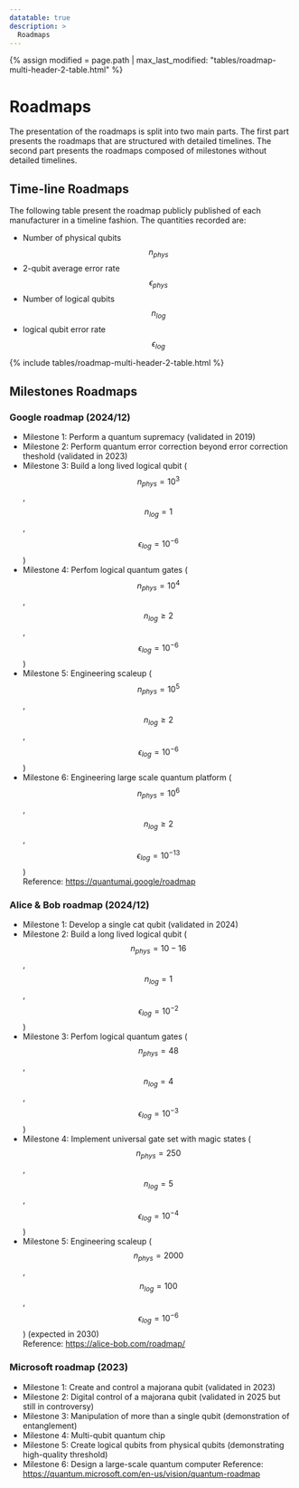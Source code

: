 ```yaml
---
datatable: true
description: >
  Roadmaps
---
```

{% assign modified = page.path | max_last_modified: "tables/roadmap-multi-header-2-table.html" %}

# Roadmaps

The presentation of the roadmaps is split into two main parts. The first part presents the roadmaps that are structured with detailed timelines. The second part presents the roadmaps composed of milestones without detailed timelines.

## Time-line Roadmaps

The following table present the roadmap publicly published of each manufacturer in a timeline fashion. The quantities recorded are:
- Number of physical qubits $$n_{phys}$$  
- 2-qubit average error rate $$\epsilon_{phys}$$  
- Number of logical qubits $$n_{log}$$  
- logical qubit error rate $$\epsilon_{log}$$  

{% include tables/roadmap-multi-header-2-table.html %}

<script type="text/javascript">
    $(document).ready(function() {
      $('.roadmap-multi-header-2-table').DataTable(
        {
          "bAutoWidth": true,
          "pageLength": 10,
          "drawCallback": function(settings){ 
            MathJax.Hub.Queue(["Typeset", MathJax.Hub]); 
          }
        } 
      );
    });
</script>

## Milestones Roadmaps

### Google roadmap (2024/12)

- Milestone 1: Perform a quantum supremacy (validated in 2019)
- Milestone 2: Perform quantum error correction beyond error correction theshold (validated in 2023)
- Milestone 3: Build a long lived logical qubit ($$n_{phys}=10^3$$, $$n_{log}=1$$, $$\epsilon_{log}=10^{-6}$$)
- Milestone 4: Perfom logical quantum gates ($$n_{phys}=10^4$$, $$n_{log} \ge 2$$, $$\epsilon_{log}=10^{-6}$$)
- Milestone 5: Engineering scaleup ($$n_{phys}=10^5$$, $$n_{log} \ge 2$$, $$\epsilon_{log}=10^{-6}$$)
- Milestone 6: Engineering large scale quantum platform ($$n_{phys}=10^6$$, $$n_{log} \ge 2$$, $$\epsilon_{log}=10^{-13}$$)  
Reference: <a href="https://quantumai.google/roadmap" target="_blank">https://quantumai.google/roadmap</a>

### Alice & Bob roadmap (2024/12)

- Milestone 1: Develop a single cat qubit (validated in 2024)
- Milestone 2: Build a long lived logical qubit ($$n_{phys}=10-16$$, $$n_{log}=1$$, $$\epsilon_{log}=10^{-2}$$)
- Milestone 3: Perfom logical quantum gates ($$n_{phys}=48$$, $$n_{log}=4$$, $$\epsilon_{log}=10^{-3}$$)
- Milestone 4: Implement universal gate set with magic states ($$n_{phys}=250$$, $$n_{log} = 5$$, $$\epsilon_{log}=10^{-4}$$)
- Milestone 5: Engineering scaleup ($$n_{phys}=2000$$, $$n_{log} = 100$$, $$\epsilon_{log}=10^{-6}$$) (expected in 2030)  
Reference: <a href="https://alice-bob.com/roadmap/" target="_blank">https://alice-bob.com/roadmap/</a>

### Microsoft roadmap (2023)

- Milestone 1: Create and control a majorana qubit (validated in 2023)
- Milestone 2: Digital control of a majorana qubit (validated in 2025 but still in controversy)
- Milestone 3: Manipulation of more than a single qubit (demonstration of entanglement)
- Milestone 4: Multi-qubit quantum chip
- Milestone 5: Create logical qubits from physical qubits (demonstrating high-quality threshold)
- Milestone 6: Design a large-scale quantum computer
Reference: <a href="https://quantum.microsoft.com/en-us/vision/quantum-roadmap" target="_blank">https://quantum.microsoft.com/en-us/vision/quantum-roadmap</a>